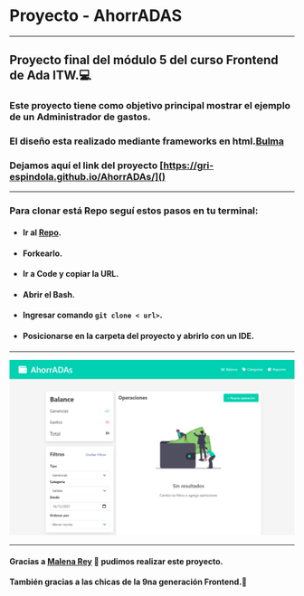 # Proyecto - AhorrADAS
***
## Proyecto final del módulo 5 del curso Frontend de Ada ITW.💻

### Este proyecto tiene como objetivo principal mostrar el ejemplo de un Administrador de gastos.
### El diseño esta realizado mediante frameworks en html.[Bulma](https://bulma.io/)

### Dejamos aquí el link del proyecto [https://gri-espindola.github.io/AhorrADAs/]()
*****
### Para clonar está Repo seguí estos pasos en tu terminal:
- #### Ir al [Repo](https://github.com/gri-espindola/AhorrADAs).
- #### Forkearlo.
- #### Ir a Code y copiar la URL.
- #### Abrir el Bash.
- #### Ingresar comando ```git clone < url>```.
- #### Posicionarse en la carpeta del proyecto y abrirlo con un IDE.
*****
![imagen](/img/img-proyectofinal.png)
****
#### Gracias a [Malena Rey](https://github.com/malerey)  💌 pudimos realizar este proyecto.
#### También gracias a las chicas de la 9na generación Frontend.📱 
